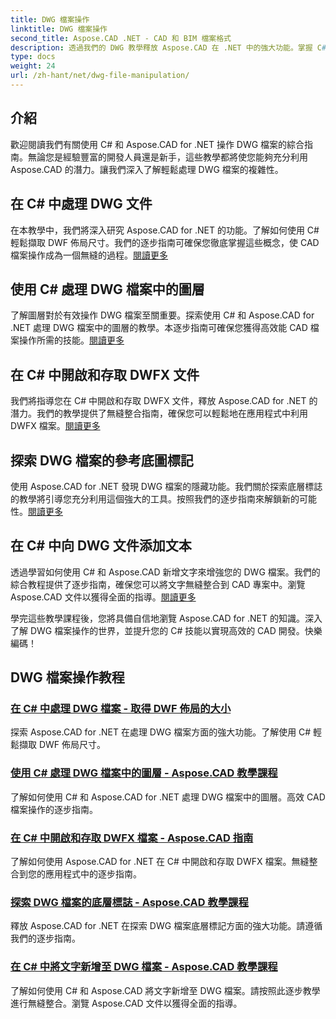 ```yaml
---
title: DWG 檔案操作
linktitle: DWG 檔案操作
second_title: Aspose.CAD .NET - CAD 和 BIM 檔案格式
description: 透過我們的 DWG 教學釋放 Aspose.CAD 在 .NET 中的強大功能。掌握 C# 以實現高效的 CAD 處理，無縫提取 DWF 佈局尺寸。
type: docs
weight: 24
url: /zh-hant/net/dwg-file-manipulation/
---
```


## 介紹

歡迎閱讀我們有關使用 C# 和 Aspose.CAD for .NET 操作 DWG 檔案的綜合指南。無論您是經驗豐富的開發人員還是新手，這些教學都將使您能夠充分利用 Aspose.CAD 的潛力。讓我們深入了解輕鬆處理 DWG 檔案的複雜性。

## 在 C# 中處理 DWG 文件
在本教學中，我們將深入研究 Aspose.CAD for .NET 的功能。了解如何使用 C# 輕鬆擷取 DWF 佈局尺寸。我們的逐步指南可確保您徹底掌握這些概念，使 CAD 檔案操作成為一個無縫的過程。[閱讀更多](./get-size-of-dwf-layout/)

## 使用 C# 處理 DWG 檔案中的圖層
了解圖層對於有效操作 DWG 檔案至關重要。探索使用 C# 和 Aspose.CAD for .NET 處理 DWG 檔案中的圖層的教學。本逐步指南可確保您獲得高效能 CAD 檔案操作所需的技能。[閱讀更多](./support-of-layers/)

## 在 C# 中開啟和存取 DWFX 文件
我們將指導您在 C# 中開啟和存取 DWFX 文件，釋放 Aspose.CAD for .NET 的潛力。我們的教學提供了無縫整合指南，確保您可以輕鬆地在應用程式中利用 DWFX 檔案。[閱讀更多](./opening-and-accessing-dwfx-files/)

## 探索 DWG 檔案的參考底圖標記
使用 Aspose.CAD for .NET 發現 DWG 檔案的隱藏功能。我們關於探索底層標誌的教學將引導您充分利用這個強大的工具。按照我們的逐步指南來解鎖新的可能性。[閱讀更多](./exploring-underlay-flags-of-dwg/)

## 在 C# 中向 DWG 文件添加文本 
透過學習如何使用 C# 和 Aspose.CAD 新增文字來增強您的 DWG 檔案。我們的綜合教程提供了逐步指南，確保您可以將文字無縫整合到 CAD 專案中。瀏覽 Aspose.CAD 文件以獲得全面的指導。[閱讀更多](./adding-text-to-dwg/)

學完這些教學課程後，您將具備自信地瀏覽 Aspose.CAD for .NET 的知識。深入了解 DWG 檔案操作的世界，並提升您的 C# 技能以實現高效的 CAD 開發。快樂編碼！
## DWG 檔案操作教程
### [在 C# 中處理 DWG 檔案 - 取得 DWF 佈局的大小](./get-size-of-dwf-layout/)
探索 Aspose.CAD for .NET 在處理 DWG 檔案方面的強大功能。了解使用 C# 輕鬆擷取 DWF 佈局尺寸。
### [使用 C# 處理 DWG 檔案中的圖層 - Aspose.CAD 教學課程](./support-of-layers/)
了解如何使用 C# 和 Aspose.CAD for .NET 處理 DWG 檔案中的圖層。高效 CAD 檔案操作的逐步指南。
### [在 C# 中開啟和存取 DWFX 檔案 - Aspose.CAD 指南](./opening-and-accessing-dwfx-files/)
了解如何使用 Aspose.CAD for .NET 在 C# 中開啟和存取 DWFX 檔案。無縫整合到您的應用程式中的逐步指南。
### [探索 DWG 檔案的底層標誌 - Aspose.CAD 教學課程](./exploring-underlay-flags-of-dwg/)
釋放 Aspose.CAD for .NET 在探索 DWG 檔案底層標記方面的強大功能。請遵循我們的逐步指南。
### [在 C# 中將文字新增至 DWG 檔案 - Aspose.CAD 教學課程](./adding-text-to-dwg/)
了解如何使用 C# 和 Aspose.CAD 將文字新增至 DWG 檔案。請按照此逐步教學進行無縫整合。瀏覽 Aspose.CAD 文件以獲得全面的指導。